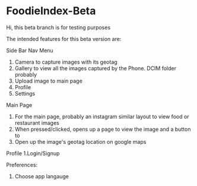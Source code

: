 # FoodieIndex-Beta


Hi, this beta branch is for testing purposes

The intended features for this beta version are:

Side Bar Nav Menu
1. Camera to capture images with its geotag
2. Gallery to view all the images captured by the Phone. DCIM folder probably
3. Upload image to main page
4. Profile
5. Settings

Main Page
1. For the main page, probably an instagram similar layout to view food or restaurant images
2. When pressed/clicked, opens up a page to view the image and a button to
3. Open up the image's geotag location on google maps

Profile
1.Login/Signup

Preferences:
1. Choose app langauge

